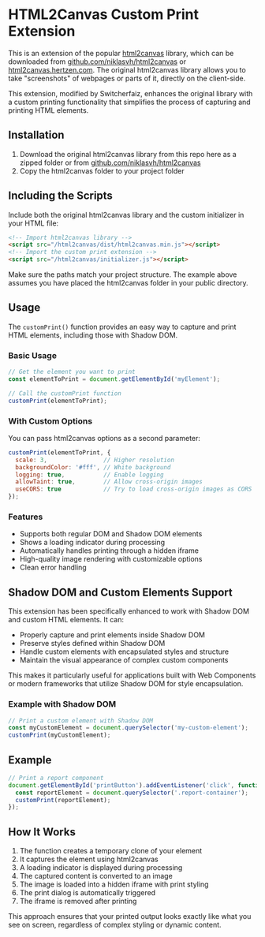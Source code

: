 # HTML2Canvas Custom Print Extension

This is an extension of the popular [html2canvas](https://github.com/niklasvh/html2canvas) library, which can be downloaded from [github.com/niklasvh/html2canvas](https://github.com/niklasvh/html2canvas) or [html2canvas.hertzen.com](https://html2canvas.hertzen.com/). The original html2canvas library allows you to take "screenshots" of webpages or parts of it, directly on the client-side.

This extension, modified by Switcherfaiz, enhances the original library with a custom printing functionality that simplifies the process of capturing and printing HTML elements.

## Installation

1. Download the original html2canvas library from this repo here as a zipped folder or from [github.com/niklasvh/html2canvas](https://github.com/niklasvh/html2canvas)
2. Copy the html2canvas folder to your project folder

## Including the Scripts

Include both the original html2canvas library and the custom initializer in your HTML file:

```html
<!-- Import html2canvas library -->
<script src="/html2canvas/dist/html2canvas.min.js"></script>
<!-- Import the custom print extension -->
<script src="/html2canvas/initializer.js"></script>
```

Make sure the paths match your project structure. The example above assumes you have placed the html2canvas folder in your public directory.

## Usage

The `customPrint()` function provides an easy way to capture and print HTML elements, including those with Shadow DOM.

### Basic Usage

```javascript
// Get the element you want to print
const elementToPrint = document.getElementById('myElement');

// Call the customPrint function
customPrint(elementToPrint);
```

### With Custom Options

You can pass html2canvas options as a second parameter:

```javascript
customPrint(elementToPrint, {
  scale: 3,                // Higher resolution
  backgroundColor: '#fff', // White background
  logging: true,           // Enable logging
  allowTaint: true,        // Allow cross-origin images
  useCORS: true            // Try to load cross-origin images as CORS
});
```

### Features

- Supports both regular DOM and Shadow DOM elements
- Shows a loading indicator during processing
- Automatically handles printing through a hidden iframe
- High-quality image rendering with customizable options
- Clean error handling

## Shadow DOM and Custom Elements Support

This extension has been specifically enhanced to work with Shadow DOM and custom HTML elements. It can:

- Properly capture and print elements inside Shadow DOM
- Preserve styles defined within Shadow DOM
- Handle custom elements with encapsulated styles and structure
- Maintain the visual appearance of complex custom components

This makes it particularly useful for applications built with Web Components or modern frameworks that utilize Shadow DOM for style encapsulation.

### Example with Shadow DOM

```javascript
// Print a custom element with Shadow DOM
const myCustomElement = document.querySelector('my-custom-element');
customPrint(myCustomElement);
```

## Example

```javascript
// Print a report component
document.getElementById('printButton').addEventListener('click', function() {
  const reportElement = document.querySelector('.report-container');
  customPrint(reportElement);
});
```

## How It Works

1. The function creates a temporary clone of your element
2. It captures the element using html2canvas
3. A loading indicator is displayed during processing
4. The captured content is converted to an image
5. The image is loaded into a hidden iframe with print styling
6. The print dialog is automatically triggered
7. The iframe is removed after printing

This approach ensures that your printed output looks exactly like what you see on screen, regardless of complex styling or dynamic content.
